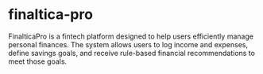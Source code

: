 # finaltica-pro
FinalticaPro is a fintech platform designed to help users efficiently manage personal finances. The system allows users to log income and expenses, define savings goals, and receive rule-based financial recommendations to meet those goals. 
